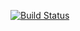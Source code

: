[![Build Status](https://cloud.drone.io/api/badges/newlix/idtoken/status.svg)](https://cloud.drone.io/newlix/idtoken)